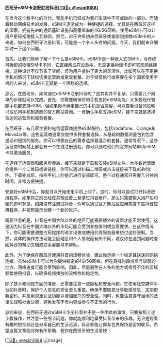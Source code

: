 **西班牙eSIM卡怎麽註冊抖音[[TG💪+ @esim1088](https://t.me/s/esim1088)]**

在当今这个数字化的时代，智能手机已经成为我们生活中不可或缺的一部分。而随着移动网络技术的发展，eSIM卡逐渐成为一种便捷的选择。尤其是在西班牙这样的国家，拥有先进的通讯基础设施和高覆盖率的4G/5G网络，使用eSIM卡可以让用户更轻松地接入互联网。然而，对于许多初来西班牙或者刚刚接触eSIM卡的人来说，如何在西班牙注册抖音，可能是一个令人头疼的问题。今天，我们就来详细探讨一下这个问题。

首先，让我们简单了解一下什么是eSIM卡。eSIM卡是一种嵌入式SIM卡，与传统可拆卸的物理SIM卡不同，它直接集成在设备中，无需更换物理卡即可实现网络连接。这种设计不仅节省了空间，还为用户提供了更大的灵活性，比如可以在不更换手机的情况下轻松切换运营商或更改套餐。对于经常旅行或需要在多个国家使用手机的人来说，eSIM卡无疑是一个理想的选择。

那么，在西班牙，如何通过eSIM卡注册抖音呢？这其实并不复杂，只需要几个简单的步骤就可以完成。首先，你需要确保你的手机支持eSIM功能。大多数现代智能手机都支持eSIM，但如果你不确定自己的手机是否兼容，可以查看设备的说明书或访问手机制造商的官方网站查询。一旦确认手机支持eSIM，接下来就是选择合适的运营商和服务套餐。

在西班牙，有几家主要的电信运营商提供eSIM服务，包括Vodafone、Orange和Movistar等。这些运营商通常会提供多种套餐选择，从基础的数据流量包到包含通话和短信的服务。你可以根据自己的需求选择最适合的套餐。通常情况下，这些运营商的网站上都会有一个在线注册流程，你可以通过他们的官方网站申请eSIM卡并激活服务。

在选择了运营商和服务套餐后，接下来就是下载和安装eSIM文件。大多数运营商会提供一个二维码或者链接，你可以通过扫描二维码或点击链接来下载eSIM文件。下载完成后，按照手机上的提示进行安装即可。整个过程通常只需要几分钟的时间，非常方便快捷。

安装好eSIM卡后，你就可以开始使用手机上网了。这时，你可以尝试打开抖音应用程序。如果你之前已经在其他设备上登录过抖音账户，那么只需要输入用户名和密码即可登录。如果没有注册过抖音，你可以通过官方网站或应用商店下载抖音应用程序，并按照提示创建一个新的账户。

需要注意的是，抖音在中国大陆以外的地区可能需要额外的设置才能正常使用。这是因为抖音在中国大陆以外的市场可能会受到某些限制或监管要求。在这种情况下，你可能需要调整应用程序的语言设置或使用代理服务器来绕过这些限制。当然，具体的操作方法可能会因地区和个人情况而有所不同，建议你在遇到问题时查阅抖音的帮助文档或联系客服寻求帮助。

此外，为了确保在西班牙使用抖音的流畅体验，建议你选择一个稳定且快速的网络连接。虽然eSIM卡可以为你提供稳定的4G/5G网络，但在高峰时段或信号较弱的地方，网络速度可能会受到影响。因此，尽量避免在人多的地方或信号不佳的区域频繁使用抖音，以确保视频播放的流畅性和稳定性。

除了技术和网络方面的准备，还需要注意一些隐私和安全问题。在使用社交媒体平台如抖音时，保护个人信息的安全至关重要。确保不要随意分享敏感信息，定期更新密码，并启用双重认证功能以增加账户的安全性。同时，也要注意遵守当地的法律法规和社会公德，避免发布不当内容或参与不正当的行为。

总的来说，在西班牙通过eSIM卡注册抖音并不是一件困难的事情。只要按照上述步骤操作，并注意一些细节问题，你就能顺利地享受抖音带来的乐趣。无论是观看有趣的短视频还是分享自己的生活点滴，抖音都能让你与世界保持紧密的联系。希望这篇文章能对你有所帮助，祝你在西班牙的生活愉快！

[[TG💪+ @esim1088](https://t.me/s/esim1088) ![Image](https://i.postimg.cc/4NQfJmqS/Snipaste-2025-05-13-00-14-12.png)]